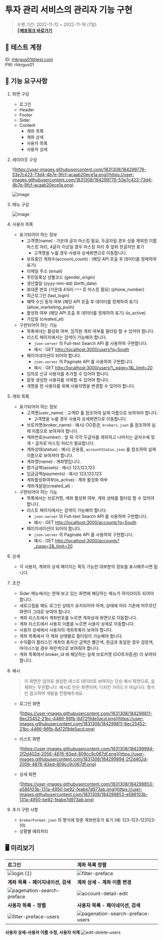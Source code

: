 # 투자 관리 서비스의 관리자 기능 구현

> 수행 기간: 2022-11-12 ~ 2022-11-18 (7일)
<br/>**📎[배포링크 바로가기](https://pre-onboarding-7th-3-2-6-gold.vercel.app/)**

## 🔑 테스트 계정
ID: rhkrgus01@test.com<br/>
PW: rhkrgus01
<br>

## 🚀 기능 요구사항
1. 화면 구성
    - 로그인
    - Header
    - Footer
    - Sider
    - Content
        - 계좌 목록
        - 계좌 상세
        - 사용자 목록
        - 사용자 상세
2. 레이아웃 구성
    
    ![https://user-images.githubusercontent.com/1831308/184299776-53e7c423-73d4-4b7e-9fcf-acaab20ece1a.png](https://user-images.githubusercontent.com/1831308/184299776-53e7c423-73d4-4b7e-9fcf-acaab20ece1a.png)
    
    ![image](https://user-images.githubusercontent.com/73919235/204838842-74e8ddbd-7289-4f43-bf3d-5bbc907d1f80.png)

3. 메뉴 구성
    
    ![image](https://user-images.githubusercontent.com/73919235/204838991-f438d07f-dba9-4e82-bf42-b4e7e2dc1bc9.png)
    
4. 사용자 목록
    - 표기되어야 하는 정보
        - 고객명(name) : 가운데 글자 마스킹 필요, 두글자일 경우 성을 제외한 이름 마스킹 처리, 4글자 이상일 경우 마스킹 처리 후 앞뒤 한글자만 표기
            - 고객명을 누를 경우 사용자 상세화면으로 이동합니다.
        - 보유중인 계좌수(account_count) : (해당 API 호출 후 데이터를 정제하여 표기)
        - 이메일 주소 (email)
        - 주민등록상 성별코드 (gender_origin)
        - 생년월일 (yyyy-mm-dd) (birth_date)
        - 휴대폰 번호 (가운데 4자리 `***` 로 마스킹 필요) (phone_number)
        - 최근로그인 (last_login)
        - 혜택 수신 동의 여부 (해당 API 호출 후 데이터를 정제하여 표기) (allow_marketing_push)
        - 활성화 여부 (해당 API 호출 후 데이터를 정제하여 표기) (is_active)
        - 가입일 (created_at)
    - 구현되어야 하는 기능
        - 목록에서는 활성화 여부, 임직원 계좌 여부를 필터링 할 수 있어야 합니다.
        - 리스트 페이지에서는 검색이 가능해야 합니다.
            - `json-server` 의 Full-text Search API 를 사용하여 구현합니다.
            - 예시 : GET [http://localhost:3000/users?q=South](http://localhost:3000/users?q=South)
        - 페이지네이션이 되어야 합니다.
            - `json-server` 의 Paginate API 를 사용하여 구현합니다.
            - 예시 : GET [http://localhost:3000/users?\\_page=1&\\_limit=20](http://localhost:3000/users?%5C%5C_page=1&%5C%5C_limit=20)
        - 임의로 신규 사용자를 추가할 수 있어야 합니다.
        - 잘못 생성한 사용자를 삭제할 수 있어야 합니다.
        - 개명을 한 사용자를 위해 사용자명을 변경할 수 있어야 합니다.
5. 계좌 목록
    - 표기되어야 하는 정보
        - 고객명(user_name) : 고객ID 를 참조하여 실제 이름으로 보여져야 합니다.
            - 고객명을 누를 경우 사용자 상세화면으로 이동합니다.
        - 브로커명(broker_name) : 예시) OO증권, `brokers.json` 를 참조하여 실제 이름으로 보여져야 합니다.
        - 계좌번호(number) : 앞 뒤 각각 두글자를 제외하고 나머지는 글자수에 맞게 `*` 글자로 마스킹 처리가 필요합니다.
        - 계좌상태(status) : 예시) 운용중, `accountStatus.json` 를 참조하여 실제 이름으로 보여져야 합니다.
        - 계좌명(name) : 계좌명입니다.
        - 평가금액(assets) : 예시) 123,123,123
        - 입금금액(payments) : 예시) 123,123,123
        - 계좌활성화여부(is_active) : 계좌 활성화 여부
        - 계좌개설일(created_at) :
    - 구현되어야 하는 기능
        - 목록에서는 브로커명, 계좌 활성화 여부, 계좌 상태를 필터링 할 수 있어야 합니다.
        - 리스트 페이지에서는 검색이 가능해야 합니다.
            - `json-server` 의 Full-text Search API 를 사용하여 구현합니다.
            - 예시 : GET [http://localhost:3000/accounts?q=South](http://localhost:3000/accounts?q=South)
        - 페이지네이션이 되어야 합니다.
            - `json-server` 의 Paginate API 를 사용하여 구현합니다.
            - 예시 : GET [http://localhost:3000/accounts?_page=2&_limit=20](http://localhost:3000/accounts?%5C%5C_page=2&%5C%5C_limit=20)
6. 상세
    - 각 사용자, 계좌의 상세 페이지는 획득 가능한 대부분의 정보를 표시해주시면 됩니다.
7. 조건
    - Sider 메뉴에서는 현재 보고 있는 화면에 해당하는 메뉴가 하이라이트 되어야 합니다.
    - 새로고침을 해도 로그인 상태가 유지되어야 하며, 상태에 따라 기존에 머무르던 화면이 그대로 보여야 합니다.
    - 계좌 리스트에서 계좌번호를 누르면 계좌상세 화면으로 이동합니다.
    - 계좌 리스트에서 사용자 이름을 누르면 사용자 상세로 이동합니다.
    - 사용자 상세에서 사용자의 계좌목록이 보여야 합니다.
    - 계좌 목록에서 각 계좌 상태별로 필터링이 가능해야 합니다.
    - 수익률이 플러스인 계좌의 총자산 금액은 빨간색, 원금과 동일한 경우 검정색, 마이너스일 경우 파란색으로 보여줘야 합니다.
    - 계좌 목록에서 broker_id 에 해당하는 실제 브로커명 (OO투자증권) 이 보여야 합니다.
8. 예시
    
    > 이 화면은 임의로 생성한 테스트 데이터로 보여지는 단순 예시 화면으로, 실제와는 무관합니다. 
    예시로 만든 화면이며, 디자인 가이드가 아닙니다. 형식만 참고하여 개발을 진행해주세요.
    > 
    - 로그인 화면
        
        ![https://user-images.githubusercontent.com/1831308/184299811-8ec25452-21bc-4466-96fb-8d72f9de5acd.png](https://user-images.githubusercontent.com/1831308/184299811-8ec25452-21bc-4466-96fb-8d72f9de5acd.png)
        
    - 리스트 화면
        
        ![https://user-images.githubusercontent.com/1831308/184299994-2f2d402d-2056-4876-83ed-809cc9c067df.png](https://user-images.githubusercontent.com/1831308/184299994-2f2d402d-2056-4876-83ed-809cc9c067df.png)
        
    - 상세 화면
        
        ![https://user-images.githubusercontent.com/1831308/184299853-e586103b-131a-4950-be92-feabe7d973ab.png](https://user-images.githubusercontent.com/1831308/184299853-e586103b-131a-4950-be92-feabe7d973ab.png)
        
9. 추가 구현 사항
    - `brokerFormat.json` 의 형식에 맞춘 계좌번호가 표기 (예: 123-123-123123-10)
    - 상황별 예외처리

## 🖥 미리보기
로그인|계좌 목록 정렬
:-|:-
![login (1)](https://user-images.githubusercontent.com/102936206/202605000-8e583df3-1ba7-41be-8f4a-f8ac786c748d.gif)|![filter-preface](https://user-images.githubusercontent.com/102936206/202604777-a30ca0b6-2888-492d-94f6-7dd1dcd25df0.gif)
**계좌 목록 - 페이지네이션, 검색**|**계좌 상세 - 계좌 이름 변경**
![pagenation-search-preface](https://user-images.githubusercontent.com/102936206/202605337-29486e7b-4b35-406d-86ff-f6c677b381a2.gif)|![account-detail-edit](https://user-images.githubusercontent.com/102936206/202609424-e088fcdc-3e03-465f-a14f-42ad8fa95f82.gif)
**사용자 목록 - 정렬**|**사용자 목록 - 페이네이션, 검색**
![filter-preface-users](https://user-images.githubusercontent.com/102936206/202605368-fbcc6265-5edc-4103-a2b7-0812301860f9.gif)|![pagenation-search-preface-users](https://user-images.githubusercontent.com/102936206/202605419-b43de6ff-3648-440d-abb4-d66899a93cd0.gif)
**사용자 상세-사용자 이름 수정, 사용자 삭제**
![edit-delete-users](https://user-images.githubusercontent.com/102936206/202605488-42fb6793-ebca-4500-b2ec-5d0c69d84f0a.gif)